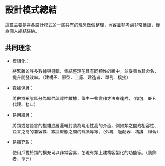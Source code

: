 # 設計模式總結

這篇主要是將各設計模式的一些共有的理念做個整理，內容並非考慮非常嚴謹，僅為個人總結歸納。


## 共同理念

- 模組化：

  將繁雜的許多數據與邏輯，集結整理在具有同類性的類中，並妥善為其命名，提升開發效率。（建構子、原型、工廠、建造者、單例、橋接）

- 數據保護：
  
  將數據形態區分為顯性與隱性數據，藉由一些實作方法來達成。（閉包、IIFE、代理、接口）

- 易用維護：

  將類或是語言的複雜底層邏輯封裝為易用性高的介面，例如類之間的相容性、語言之間的兼容性、數據型態之間的轉換等等。（外觀、適配器、橋接、組合）

- 易擴充性：

  使用戶對於類的擴充可以非常容易，在現有類上建構客製化的功能等。（裝飾者、享元）

  